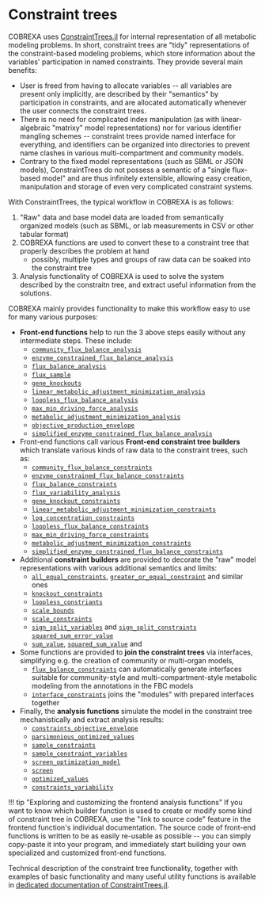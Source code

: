 
# Constraint trees

COBREXA uses
[ConstraintTrees.jl](https://github.com/COBREXA/ConstraintTrees.jl) for
internal representation of all metabolic modeling problems. In short,
constraint trees are "tidy" representations of the constraint-based modeling
problems, which store information about the variables' participation in named
constraints. They provide several main benefits:

- User is freed from having to allocate variables -- all variables are present
  only implicitly, are described by their "semantics" by participation in
  constraints, and are allocated automatically whenever the user connects the
  constraint trees.
- There is no need for complicated index manipulation (as with linear-algebraic
  "matrixy" model representations) nor for various identifier mangling schemes
  -- constraint trees provide named interface for everything, and identifiers
  can be organized into directories to prevent name clashes in various
  multi-compartment and community models.
- Contrary to the fixed model representations (such as SBML or JSON models),
  ConstraintTrees do not possess a semantic of a "single flux-based model" and
  are thus infinitely extensible, allowing easy creation, manipulation and
  storage of even very complicated constraint systems.

With ConstraintTrees, the typical workflow in COBREXA is as follows:

1. "Raw" data and base model data are loaded from semantically organized models
   (such as SBML, or lab measurements in CSV or other tabular format)
2. COBREXA functions are used to convert these to a constraint tree that
   properly describes the problem at hand
   - possibly, multiple types and groups of raw data can be soaked into the
     constraint tree
3. Analysis functionality of COBREXA is used to solve the system described by
   the constraitn tree, and extract useful information from the solutions.

COBREXA mainly provides functionality to make this workflow easy to use for
many various purposes:

- **Front-end functions** help to run the 3 above steps easily without any
  intermediate steps. These include:
  - [`community_flux_balance_analysis`](@ref)
  - [`enzyme_constrained_flux_balance_analysis`](@ref)
  - [`flux_balance_analysis`](@ref)
  - [`flux_sample`](@ref)
  - [`gene_knockouts`](@ref)
  - [`linear_metabolic_adjustment_minimization_analysis`](@ref)
  - [`loopless_flux_balance_analysis`](@ref)
  - [`max_min_driving_force_analysis`](@ref)
  - [`metabolic_adjustment_minimization_analysis`](@ref)
  - [`objective_production_envelope`](@ref)
  - [`simplified_enzyme_constrained_flux_balance_analysis`](@ref)
- Front-end functions call various **Front-end constraint tree builders** which
  translate various kinds of raw data to the constraint trees, such as:
  - [`community_flux_balance_constraints`](@ref)
  - [`enzyme_constrained_flux_balance_constraints`](@ref)
  - [`flux_balance_constraints`](@ref)
  - [`flux_variability_analysis`](@ref)
  - [`gene_knockout_constraints`](@ref)
  - [`linear_metabolic_adjustment_minimization_constraints`](@ref)
  - [`log_concentration_constraints`](@ref)
  - [`loopless_flux_balance_constraints`](@ref)
  - [`max_min_driving_force_constraints`](@ref)
  - [`metabolic_adjustment_minimization_constraints`](@ref)
  - [`simplified_enzyme_constrained_flux_balance_constraints`](@ref)
- Additional **constraint builders** are provided to decorate the "raw" model
  representations with various additional semantics and limits:
  - [`all_equal_constraints`](@ref), [`greater_or_equal_constraint`](@ref) and
    similar ones
  - [`knockout_constraints`](@ref)
  - [`loopless_constriants`](@ref)
  - [`scale_bounds`](@ref)
  - [`scale_constraints`](@ref)
  - [`sign_split_variables`](@ref) and [`sign_split_constraints`](@ref)
    [`squared_sum_error_value`](@ref)
  - [`sum_value`](@ref), [`squared_sum_value`](@ref) and
- Some functions are provided to **join the constraint trees** via interfaces,
  simplifying e.g. the creation of community or multi-organ models,
  - [`flux_balance_constraints`](@ref) can automatically generate interfaces
    suitable for community-style and multi-compartment-style metabolic
    modeling from the annotations in the FBC models
  - [`interface_constraints`](@ref) joins the "modules" with prepared
    interfaces together
- Finally, the **analysis functions** simulate the model in the constraint
  tree mechanistically and extract analysis results:
  - [`constraints_objective_envelope`](@ref)
  - [`parsimonious_optimized_values`](@ref)
  - [`sample_constraints`](@ref)
  - [`sample_constraint_variables`](@ref)
  - [`screen_optimization_model`](@ref)
  - [`screen`](@ref)
  - [`optimized_values`](@ref)
  - [`constraints_variability`](@ref)

!!! tip "Exploring and customizing the frontend analysis functions"
    If you want to know which builder function is used to create or modify some
    kind of constraint tree in COBREXA, use the "link to source code" feature
    in the frontend function's individual documentation. The source code of
    front-end functions is written to be as easily re-usable as possible -- you
    can simply copy-paste it into your program, and immediately start building
    your own specialized and customized front-end functions.

Technical description of the constraint tree functionality, together with
examples of basic functionality and many useful utility functions is available
in [dedicated documentation of
ConstraintTrees.jl](https://cobrexa.github.io/ConstraintTrees.jl/).
